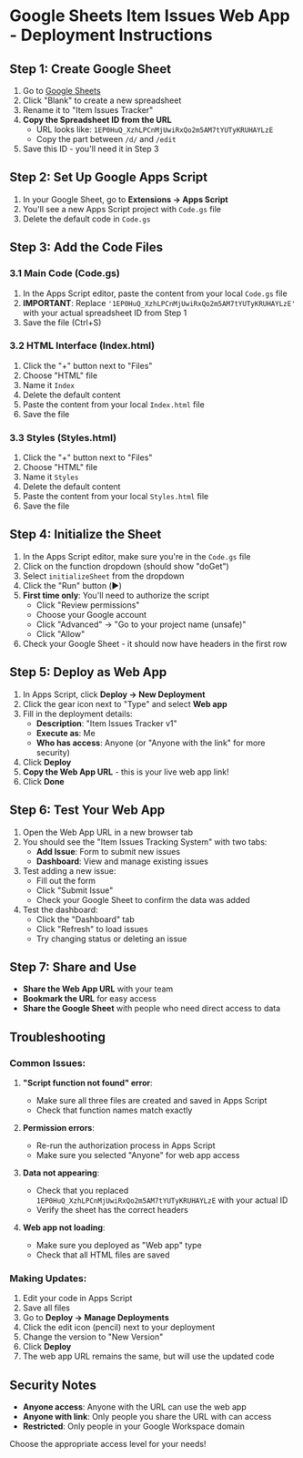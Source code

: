 # Google Sheets Item Issues Web App - Deployment Instructions

## Step 1: Create Google Sheet

1. Go to [Google Sheets](https://sheets.google.com)
2. Click "Blank" to create a new spreadsheet
3. Rename it to "Item Issues Tracker"
4. **Copy the Spreadsheet ID from the URL**
   - URL looks like: `1EP0HuQ_XzhLPCnMjUwiRxQo2m5AM7tYUTyKRUHAYLzE`
   - Copy the part between `/d/` and `/edit`
5. Save this ID - you'll need it in Step 3

## Step 2: Set Up Google Apps Script

1. In your Google Sheet, go to **Extensions → Apps Script**
2. You'll see a new Apps Script project with `Code.gs` file
3. Delete the default code in `Code.gs`

## Step 3: Add the Code Files

### 3.1 Main Code (Code.gs)
1. In the Apps Script editor, paste the content from your local `Code.gs` file
2. **IMPORTANT**: Replace `'1EP0HuQ_XzhLPCnMjUwiRxQo2m5AM7tYUTyKRUHAYLzE'` with your actual spreadsheet ID from Step 1
3. Save the file (Ctrl+S)

### 3.2 HTML Interface (Index.html)
1. Click the "+" button next to "Files"
2. Choose "HTML" file
3. Name it `Index`
4. Delete the default content
5. Paste the content from your local `Index.html` file
6. Save the file

### 3.3 Styles (Styles.html)
1. Click the "+" button next to "Files"
2. Choose "HTML" file  
3. Name it `Styles`
4. Delete the default content
5. Paste the content from your local `Styles.html` file
6. Save the file

## Step 4: Initialize the Sheet

1. In the Apps Script editor, make sure you're in the `Code.gs` file
2. Click on the function dropdown (should show "doGet")
3. Select `initializeSheet` from the dropdown
4. Click the "Run" button (▶️)
5. **First time only**: You'll need to authorize the script
   - Click "Review permissions"
   - Choose your Google account
   - Click "Advanced" → "Go to your project name (unsafe)"
   - Click "Allow"
6. Check your Google Sheet - it should now have headers in the first row

## Step 5: Deploy as Web App

1. In Apps Script, click **Deploy → New Deployment**
2. Click the gear icon next to "Type" and select **Web app**
3. Fill in the deployment details:
   - **Description**: "Item Issues Tracker v1"
   - **Execute as**: Me
   - **Who has access**: Anyone (or "Anyone with the link" for more security)
4. Click **Deploy**
5. **Copy the Web App URL** - this is your live web app link!
6. Click **Done**

## Step 6: Test Your Web App

1. Open the Web App URL in a new browser tab
2. You should see the "Item Issues Tracking System" with two tabs:
   - **Add Issue**: Form to submit new issues
   - **Dashboard**: View and manage existing issues
3. Test adding a new issue:
   - Fill out the form
   - Click "Submit Issue"
   - Check your Google Sheet to confirm the data was added
4. Test the dashboard:
   - Click the "Dashboard" tab
   - Click "Refresh" to load issues
   - Try changing status or deleting an issue

## Step 7: Share and Use

- **Share the Web App URL** with your team
- **Bookmark the URL** for easy access
- **Share the Google Sheet** with people who need direct access to data

## Troubleshooting

### Common Issues:

1. **"Script function not found" error**:
   - Make sure all three files are created and saved in Apps Script
   - Check that function names match exactly

2. **Permission errors**:
   - Re-run the authorization process in Apps Script
   - Make sure you selected "Anyone" for web app access

3. **Data not appearing**:
   - Check that you replaced `1EP0HuQ_XzhLPCnMjUwiRxQo2m5AM7tYUTyKRUHAYLzE` with your actual ID
   - Verify the sheet has the correct headers

4. **Web app not loading**:
   - Make sure you deployed as "Web app" type
   - Check that all HTML files are saved

### Making Updates:

1. Edit your code in Apps Script
2. Save all files
3. Go to **Deploy → Manage Deployments**
4. Click the edit icon (pencil) next to your deployment
5. Change the version to "New Version"
6. Click **Deploy**
7. The web app URL remains the same, but will use the updated code

## Security Notes

- **Anyone access**: Anyone with the URL can use the web app
- **Anyone with link**: Only people you share the URL with can access
- **Restricted**: Only people in your Google Workspace domain

Choose the appropriate access level for your needs!

